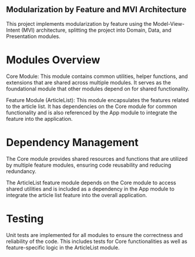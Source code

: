 ## Modularization by Feature and MVI Architecture
This project implements modularization by feature using the Model-View-Intent (MVI) architecture, splitting the project into Domain, Data, and Presentation modules.

# Modules Overview
Core Module: This module contains common utilities, helper functions, and extensions that are shared across multiple modules. It serves as the foundational module that other modules depend on for shared functionality.

Feature Module (ArticleList): This module encapsulates the features related to the article list. It has dependencies on the Core module for common functionality and is also referenced by the App module to integrate the feature into the application.

# Dependency Management
The Core module provides shared resources and functions that are utilized by multiple feature modules, ensuring code reusability and reducing redundancy.

The ArticleList feature module depends on the Core module to access shared utilities and is included as a dependency in the App module to integrate the article list feature into the overall application.

# Testing
Unit tests are implemented for all modules to ensure the correctness and reliability of the code. This includes tests for Core functionalities as well as feature-specific logic in the ArticleList module.
